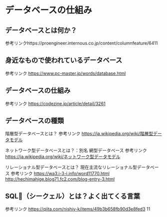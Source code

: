 # データベースの仕組み

## データベースとは何か？
参考リンクhttps://proengineer.internous.co.jp/content/columnfeature/6411

## 身近なもので使われているデータベース
参考リンク https://www.pc-master.jp/words/database.html

## データベースの仕組み
参考リンク https://codezine.jp/article/detail/3261

## データベースの種類
階層型データベースとは？
参考リンク https://ja.wikipedia.org/wiki/階層型データモデル

ネットワーク型データベースとは？：別名 網型データベース
参考リンク https://ja.wikipedia.org/wiki/ネットワーク型データモデル

リレーショナル型データベースとは？
現在主流なリレーショナル型データベース
参考リンク https://wa3.i-3-i.info/word11770.html
           http://hechimahige.blog71.fc2.com/blog-entry-3.html

## SQL（シークェル）とは？よく出てくる言葉
参考リンク https://qiita.com/nishiy-k/items/49b3b658fb90d3e8fed3
11
